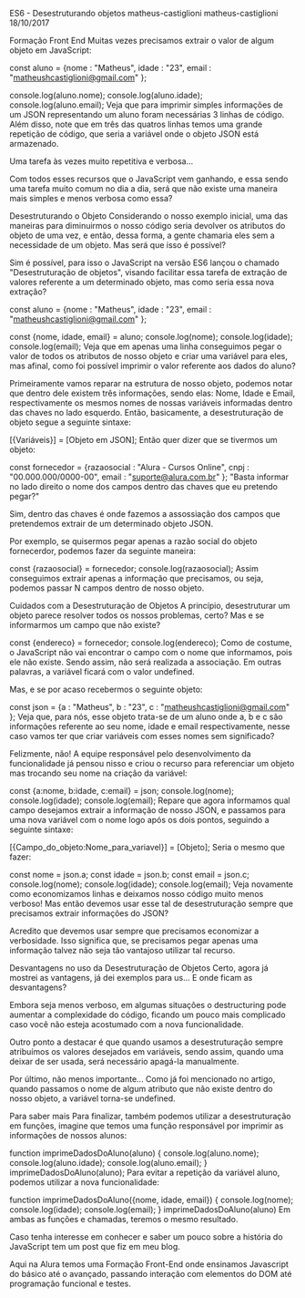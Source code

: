 ES6 - Desestruturando objetos
matheus-castiglioni
matheus-castiglioni
18/10/2017

Formação Front End
Muitas vezes precisamos extrair o valor de algum objeto em JavaScript:


const aluno = {nome : "Matheus", 
                idade : "23", 
                email : "matheushcastiglioni@gmail.com"
              };

console.log(aluno.nome);
console.log(aluno.idade);
console.log(aluno.email);
Veja que para imprimir simples informações de um JSON representando um aluno foram necessárias 3 linhas de código. Além disso, note que em três das quatros linhas temos uma grande repetição de código, que seria a variável onde o objeto JSON está armazenado.

Uma tarefa às vezes muito repetitiva e verbosa...

Com todos esses recursos que o JavaScript vem ganhando, e essa sendo uma tarefa muito comum no dia a dia, será que não existe uma maneira mais simples e menos verbosa como essa?

Desestruturando o Objeto
Considerando o nosso exemplo inicial, uma das maneiras para diminuirmos o nosso código seria devolver os atributos do objeto de uma vez, e então, dessa forma, a gente chamaria eles sem a necessidade de um objeto. Mas será que isso é possível?

Sim é possível, para isso o JavaScript na versão ES6 lançou o chamado "Desestruturação de objetos", visando facilitar essa tarefa de extração de valores referente a um determinado objeto, mas como seria essa nova extração?


const aluno = {nome : "Matheus", 
               idade : "23", 
               email : "matheushcastiglioni@gmail.com"
               };

const {nome, idade, email} = aluno;
console.log(nome);
console.log(idade);
console.log(email);
Veja que em apenas uma linha conseguimos pegar o valor de todos os atributos de nosso objeto e criar uma variável para eles, mas afinal, como foi possível imprimir o valor referente aos dados do aluno?

Primeiramente vamos reparar na estrutura de nosso objeto, podemos notar que dentro dele existem três informações, sendo elas: Nome, Idade e Email, respectivamente os mesmos nomes de nossas variáveis informadas dentro das chaves no lado esquerdo. Então, basicamente, a desestruturação de objeto segue a seguinte sintaxe:


[{Variáveis}] = [Objeto em JSON];
Então quer dizer que se tivermos um objeto:


const fornecedor = {razaosocial : "Alura - Cursos Online", 
                    cnpj : "00.000.000/0000-00", 
                    email : "suporte@alura.com.br"
                    };
"Basta informar no lado direito o nome dos campos dentro das chaves que eu pretendo pegar?"

Sim, dentro das chaves é onde fazemos a assossiação dos campos que pretendemos extrair de um determinado objeto JSON.

Por exemplo, se quisermos pegar apenas a razão social do objeto fornecerdor, podemos fazer da seguinte maneira:


const {razaosocial} = fornecedor;
console.log(razaosocial);
Assim conseguimos extrair apenas a informação que precisamos, ou seja, podemos passar N campos dentro de nosso objeto.

Cuidados com a Desestruturação de Objetos
A princípio, desestruturar um objeto parece resolver todos os nossos problemas, certo? Mas e se informarmos um campo que não existe?


const {endereco} = fornecedor;
console.log(endereco);
Como de costume, o JavaScript não vai encontrar o campo com o nome que informamos, pois ele não existe. Sendo assim, não será realizada a associação. Em outras palavras, a variável ficará com o valor undefined.

Mas, e se por acaso recebermos o seguinte objeto:


const json = {a : "Matheus", 
              b : "23", 
              c : "matheushcastiglioni@gmail.com"
              };
Veja que, para nós, esse objeto trata-se de um aluno onde a, b e c são informações referente ao seu nome, idade e email respectivamente, nesse caso vamos ter que criar variáveis com esses nomes sem significado?

Felizmente, não! A equipe responsável pelo desenvolvimento da funcionalidade já pensou nisso e criou o recurso para referenciar um objeto mas trocando seu nome na criação da variável:


const {a:nome, b:idade, c:email} = json;
console.log(nome);
console.log(idade);
console.log(email);
Repare que agora informamos qual campo desejamos extrair a informação de nosso JSON, e passamos para uma nova variável com o nome logo após os dois pontos, seguindo a seguinte sintaxe:


[{Campo_do_objeto:Nome_para_variavel}] = [Objeto];
Seria o mesmo que fazer:


const nome = json.a;
const idade = json.b;
const email = json.c;
console.log(nome);
console.log(idade);
console.log(email);
Veja novamente como economizamos linhas e deixamos nosso código muito menos verboso! Mas então devemos usar esse tal de desestruturação sempre que precisamos extrair informações do JSON?

Acredito que devemos usar sempre que precisamos economizar a verbosidade. Isso significa que, se precisamos pegar apenas uma informação talvez não seja tão vantajoso utilizar tal recurso.

Desvantagens no uso da Desestruturação de Objetos
Certo, agora já mostrei as vantagens, já dei exemplos para us... E onde ficam as desvantagens?

Embora seja menos verboso, em algumas situações o destructuring pode aumentar a complexidade do código, ficando um pouco mais complicado caso você não esteja acostumado com a nova funcionalidade.

Outro ponto a destacar é que quando usamos a desestruturação sempre atribuímos os valores desejados em variáveis, sendo assim, quando uma deixar de ser usada, será necessário apagá-la manualmente.

Por último, não menos importante... Como já foi mencionado no artigo, quando passamos o nome de algum atributo que não existe dentro do nosso objeto, a variável torna-se undefined.

Para saber mais
Para finalizar, também podemos utilizar a desestruturação em funções, imagine que temos uma função responsável por imprimir as informações de nossos alunos:


function imprimeDadosDoAluno(aluno) {
    console.log(aluno.nome);
    console.log(aluno.idade);
    console.log(aluno.email);
}
imprimeDadosDoAluno(aluno);
Para evitar a repetição da variável aluno, podemos utilizar a nova funcionalidade:


function imprimeDadosDoAluno({nome, idade, email}) {
    console.log(nome);
    console.log(idade);
    console.log(email);
}
imprimeDadosDoAluno(aluno)
Em ambas as funções e chamadas, teremos o mesmo resultado.

Caso tenha interesse em conhecer e saber um pouco sobre a história do JavaScript tem um post que fiz em meu blog.

Aqui na Alura temos uma Formação Front-End onde ensinamos Javascript do básico até o avançado, passando interação com elementos do DOM até programação funcional e testes.